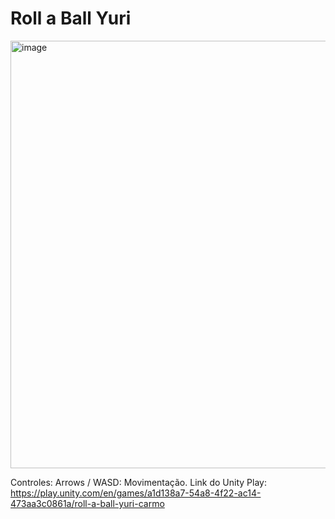 # Roll a Ball Yuri

<img width="1293" height="684" alt="image" src="https://github.com/user-attachments/assets/67046441-d746-46a2-9ecf-d7726ed96fd2" />

Controles: Arrows / WASD: Movimentação. 
Link do Unity Play: https://play.unity.com/en/games/a1d138a7-54a8-4f22-ac14-473aa3c0861a/roll-a-ball-yuri-carmo
